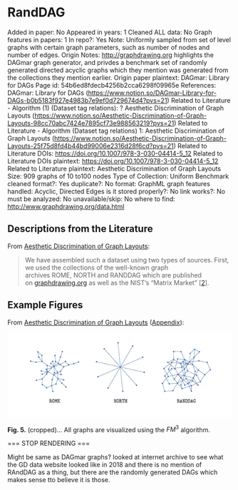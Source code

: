 # RandDAG

Added in paper: No
Appeared in years: 1
Cleaned ALL data: No
Graph features in papers: 1
In repo?: Yes
Note: Uniformly sampled from set of level graphs with certain graph parameters, such as number of nodes and number of edges. 
Origin Notes: http://graphdrawing.org highlights the DAGmar graph generator, and privdes a benchmark set of randomly generated directed acyclic graphs which they mention was generated from the collections they mention earlier.
Origin paper plaintext: DAGmar: Library for DAGs
Page id: 54b6ed8fdecb4256b2cca6298f09965e
References: DAGmar: Library for DAGs (https://www.notion.so/DAGmar-Library-for-DAGs-b0b5183f927e4983b7e9ef0d729674d4?pvs=21)
Related to Literature - Algorithm (1) (Dataset tag relations): ? Aesthetic Discrimination of Graph Layouts (https://www.notion.so/Aesthetic-Discrimination-of-Graph-Layouts-98cc70abc7424e7895cf73e988563219?pvs=21)
Related to Literature - Algorithm (Dataset tag relations) 1: Aesthetic Discrimination of Graph Layouts (https://www.notion.so/Aesthetic-Discrimination-of-Graph-Layouts-25f75d8fd4b44bd99006e2316d28f6cd?pvs=21)
Related to Literature DOIs: https://doi.org/10.1007/978-3-030-04414-5_12
Related to Literature DOIs plaintext: https://doi.org/10.1007/978-3-030-04414-5_12
Related to Literature plaintext: Aesthetic Discrimination of Graph Layouts
Size: 909 graphs of 10 to100 nodes
Type of Collection: Uniform Benchmark
cleaned format?: Yes
duplicate?: No
format: GraphML
graph features handled: Acyclic, Directed Edges
is it stored properly?: No
link works?: No
must be analyzed: No
unavailable/skip: No
where to find: http://www.graphdrawing.org/data.html

## Descriptions from the Literature

From [Aesthetic Discrimination of Graph Layouts](https://link.springer.com/chapter/10.1007/978-3-030-04414-5_12):

> We have assembled such a dataset using two types of sources. First, we used the collections of the well-known graph archives ROME, NORTH and RANDDAG which are published on [graphdrawing.org](http://www.graphdrawing.org/) as well as the NIST’s “Matrix Market” [[2](https://link.springer.com/chapter/10.1007/978-3-030-04414-5_12#ref-CR2)].
> 

## Example Figures

From [Aesthetic Discrimination of Graph Layouts](https://link.springer.com/chapter/10.1007/978-3-030-04414-5_12) ([Appendix](https://arxiv.org/abs/1809.01017)):

![Untitled](RandDAG%2054b6ed8fdecb4256b2cca6298f09965e/Untitled.png)

**Fig. 5.** (cropped)… All graphs are visualized using the $FM^3$ algorithm. 

=== STOP RENDERING ===

Might be same as DAGmar graphs? looked at internet archive to see what the GD data website looked like in 2018 and there is no mention of RAndDAG as a thing, but there are the randomly generated DAGs which makes sense tto believe it is those.